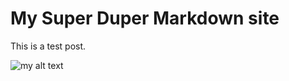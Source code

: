 # My Super Duper Markdown site

This is a test post.

![my alt text](http://www.swinburne.edu.au/media/swinburneeduau/homepage/feature-events-and-news/gameslab-planet-480.jpg)